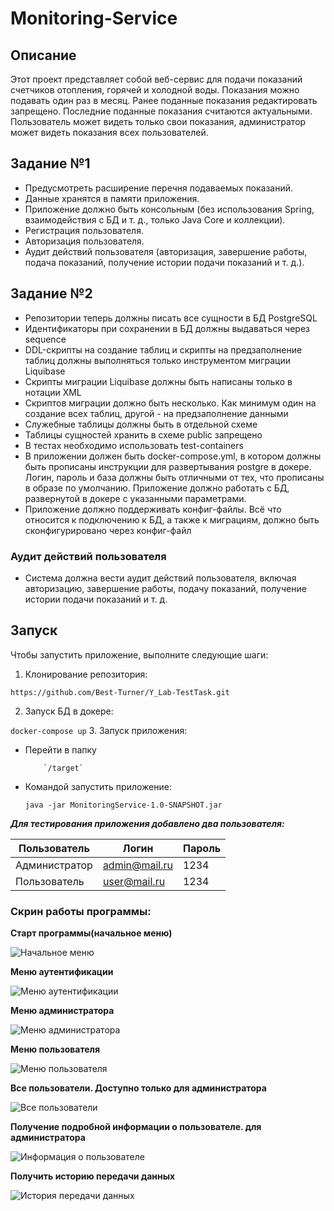 # Monitoring-Service

## Описание

Этот проект представляет собой веб-сервис для подачи показаний счетчиков отопления, горячей и холодной воды. Показания
можно подавать один раз в месяц. Ранее поданные показания редактировать запрещено. Последние поданные показания
считаются актуальными. Пользователь может видеть только свои показания, администратор может видеть показания всех
пользователей.

## Задание №1

- Предусмотреть расширение перечня подаваемых показаний.
- Данные хранятся в памяти приложения.
- Приложение должно быть консольным (без использования Spring, взаимодействия с БД и т. д., только Java Core и
  коллекции).
- Регистрация пользователя.
- Авторизация пользователя.
- Аудит действий пользователя (авторизация, завершение работы, подача показаний, получение истории подачи показаний и т.
  д.).

## Задание №2

- Репозитории теперь должны писать все сущности в БД PostgreSQL
- Идентификаторы при сохранении в БД должны выдаваться через sequence
- DDL-скрипты на создание таблиц и скрипты на предзаполнение таблиц должны выполняться только инструментом миграции
  Liquibase
- Скрипты миграции Liquibase должны быть написаны только в нотации XML
- Скриптов миграции должно быть несколько. Как минимум один на создание всех таблиц, другой - на предзаполнение данными
- Служебные таблицы должны быть в отдельной схеме
- Таблицы сущностей хранить в схеме public запрещено
- В тестах необходимо использовать test-containers
- В приложении должен быть docker-compose.yml, в котором должны быть прописаны инструкции для развертывания postgre в
  докере. Логин, пароль и база должны быть отличными от тех, что прописаны в образе по умолчанию. Приложение должно
  работать с БД, развернутой в докере с указанными параметрами.
- Приложение должно поддерживать конфиг-файлы. Всё что относится к подключению к БД, а также к миграциям, должно быть
  сконфигурировано через конфиг-файл

### Аудит действий пользователя

- Система должна вести аудит действий пользователя, включая авторизацию, завершение работы, подачу показаний, получение
  истории подачи показаний и т. д.

## Запуск

Чтобы запустить приложение, выполните следующие шаги:

1. Клонирование репозитория:

`https://github.com/Best-Turner/Y_Lab-TestTask.git`

2. Запуск БД в докере:

`docker-compose up`
3. Запуск приложения:
- Перейти в папку

          `/target`

-  Командой запустить приложение:

   `java -jar MonitoringService-1.0-SNAPSHOT.jar`

*___Для тестирования приложения добавлено два пользователя:___*

| Пользователь  | Логин | Пароль |
|---------------|-------|-----|
| Администратор |admin@mail.ru| 1234|
| Пользователь  |user@mail.ru| 1234 |




<h3>Скрин работы программы:</h3>

**Старт программы(начальное меню)**

![Начальное меню](images/Начальное%20меню.jpg)

**Меню аутентификации**

![Меню аутентификации](images/Меню%20аутентификации.jpg)

**Меню администратора**

![Меню администратора](images/Меню%20администратора.jpg)

**Меню пользователя**

![Меню пользователя](images/Меню%20пользователя.jpg)

**Все пользователи. Доступно только для администратора**

![Все пользователи](images/Получение%20всех%20пользователь(для%20администратора).jpg)

**Получение подробной информации о пользователе. для администратора**

![Информация о пользователе](images/Получение%20подробной%20информации%20о%20пользователе(для%20администратора).jpg)

**Получить историю передачи данных**

![История передачи данных](images/Получить%20историю%20передачи%20данных%20счетчика.jpg)